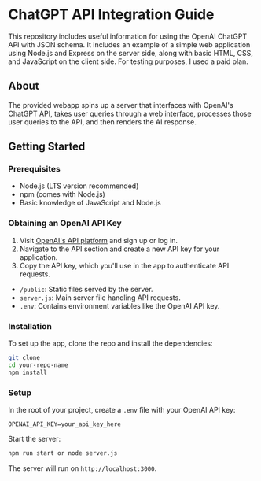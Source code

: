 # ChatGPT API Integration Guide

This repository includes useful information for using the OpenAI ChatGPT API with JSON schema. It includes an example of a simple web application using Node.js and Express on the server side, along with basic HTML, CSS, and JavaScript on the client side. For testing purposes, I used a paid plan.


## About

The provided webapp spins up a server that interfaces with OpenAI's ChatGPT API, takes user queries through a web interface, processes those user queries to the API, and then renders the AI response.

## Getting Started

### Prerequisites

- Node.js (LTS version recommended)
- npm (comes with Node.js)
- Basic knowledge of JavaScript and Node.js

### Obtaining an OpenAI API Key

1. Visit [OpenAI's API platform](https://platform.openai.com/signup) and sign up or log in.
2. Navigate to the API section and create a new API key for your application.
3. Copy the API key, which you'll use in the app to authenticate API requests.


- `/public`: Static files served by the server.
- `server.js`: Main server file handling API requests.
- `.env`: Contains environment variables like the OpenAI API key.


### Installation

To set up the app, clone the repo and install the dependencies:

```bash
git clone 
cd your-repo-name
npm install
```

### Setup

In the root of your project, create a `.env` file with your OpenAI API key:

```env
OPENAI_API_KEY=your_api_key_here
```

Start the server:

```bash
npm run start or node server.js
```

The server will run on `http://localhost:3000`.





